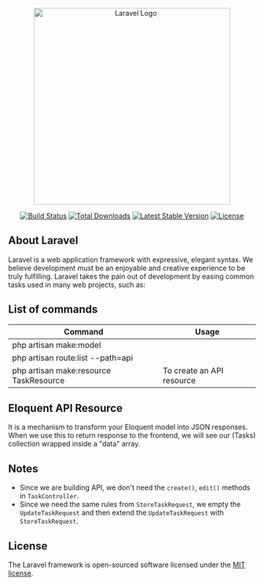 <p align="center"><a href="https://laravel.com" target="_blank"><img src="https://raw.githubusercontent.com/laravel/art/master/logo-lockup/5%20SVG/2%20CMYK/1%20Full%20Color/laravel-logolockup-cmyk-red.svg" width="400" alt="Laravel Logo"></a></p>

<p align="center">
<a href="https://github.com/laravel/framework/actions"><img src="https://github.com/laravel/framework/workflows/tests/badge.svg" alt="Build Status"></a>
<a href="https://packagist.org/packages/laravel/framework"><img src="https://img.shields.io/packagist/dt/laravel/framework" alt="Total Downloads"></a>
<a href="https://packagist.org/packages/laravel/framework"><img src="https://img.shields.io/packagist/v/laravel/framework" alt="Latest Stable Version"></a>
<a href="https://packagist.org/packages/laravel/framework"><img src="https://img.shields.io/packagist/l/laravel/framework" alt="License"></a>
</p>

## About Laravel

Laravel is a web application framework with expressive, elegant syntax. We believe development must be an enjoyable and creative experience to be truly fulfilling. Laravel takes the pain out of development by easing common tasks used in many web projects, such as:

## List of commands

| Command | Usage |
|-------------------------------------- | ---------------------------|
| php artisan make:model |                           |
| php artisan route:list --path=api |                           |
| php artisan make:resource TaskResource | To create an API resource                 |

## Eloquent API Resource

It is a mechanism to transform your Eloquent model into JSON responses. When we use this to return response to the frontend, we will see our (Tasks) collection wrapped inside a "data" array.

## Notes

- Since we are building API, we don't need the `create()`, `edit()` methods in `TaskController`.
- Since we need the same rules from `StoreTaskRequest`, we empty the `UpdateTaskRequest` and then extend the `UpdateTaskRequest` with  `StoreTaskRequest`.

## License

The Laravel framework is open-sourced software licensed under the [MIT license](https://opensource.org/licenses/MIT).
